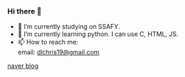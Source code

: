 ### Hi there 👋

- 🔭 I’m currently studying on SSAFY.
- 🌱 I’m currently learning python.
      I can use C, HTML, JS. 
- 📫 How to reach me:  
  email: dlchris19@gmail.com

 <!--  [![Velog's GitHub stats](https://velog-readme-stats.vercel.app/api/list?name=eungyeole)](https://velog.io/@eungyeole)
  
  [![naver's GitHub stats](https://naver-readme-stats.vercel.app/api?name=dlchris7)](https://blog.naver.com/chris_iari)
  -->
  [naver blog](https://blog.naver.com/chris_iari)
<!--
**ZXLeeChris/ZXLeeChris** is a ✨ _special_ ✨ repository because its `README.md` (this file) appears on your GitHub profile.

Here are some ideas to get you started:

- 🔭 I’m currently working on ...
- 🌱 I’m currently learning ...
- 👯 I’m looking to collaborate on ...
- 🤔 I’m looking for help with ...
- 💬 Ask me about ...
- 📫 How to reach me: ...
- 😄 Pronouns: ...
- ⚡ Fun fact: ...
-->
